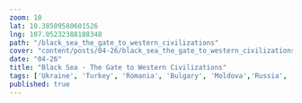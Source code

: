 ```yaml
---
zoom: 10
lat: 10.38509580601526
lng: 107.05232388188348
path: "/black_sea_the_gate_to_western_civilizations"
cover: "content/posts/04-26/black_sea_the_gate_to_western_civilizations.png"
date: "04-26"
title: "Black Sea - The Gate to Western Civilizations"
tags: ['Ukraine', 'Turkey', 'Romania', 'Bulgary', 'Moldova','Russia', 'Spykman World','Nicholas Spykman'] 
published: true
---
```

